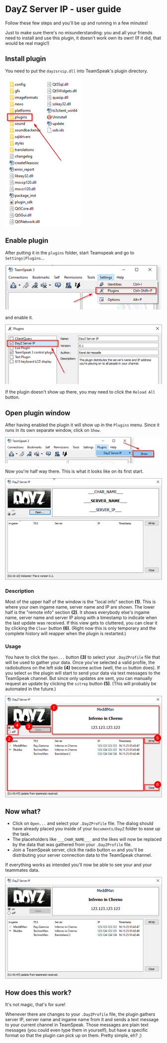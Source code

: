 # DayZ Server IP - user guide
Follow these few steps and you'll be up and running in a few minutes!

Just to make sure there's no misunderstanding: you and all your friends need to install and use this plugin, it doesn't work own its own!
(If it did, that would be real magic!)

## Install plugin
You need to put the `dayzsrvip.dll` into TeamSpeak's plugin directory.

![alt-text](png/explorer_ts3_folder.png)

## Enable plugin
After putting it in the `plugins` folder, start Teamspeak and go to `Settings|Plugins`...

![alt-text](png/ts3_settings_menu.png)

and enable it.

![alt-text](png/ts3_enable_plugin.png)

If the plugin doesn't show up there, you may need to click the `Reload All` button.

## Open plugin window
After having enabled the plugin it will show up in the `Plugins` menu. Since it runs in its own separate window, click on `Show`.

![alt-text](png/ts3_plugins_menu.png)

Now you're half way there. This is what it looks like on its first start.

![alt-text](png/main_window_init.png)

### Description
Most of the upper half of the window is the "local info" section __(1)__. This is where your own ingame name, server name and IP are shown. The lower half is the "remote info" section __(2)__. It shows everybody else's ingame name, server name and server IP along with a timestamp to indicate when the last update was received. If this view gets to cluttered, you can clear it by clicking the `Clear` button __(6)__. (Right now this is only temporary and the complete history will reapper when the plugin is restarted.)

### Usage
You have to click the `Open...` button __(3)__ to select your `.DayZProfile` file that will be used to gather your data. Once you've selected a valid profile, the radiobuttons on the left side __(4)__ become active (well, the `on` button does). If you select `on` the plugin will start to send your data via text messages to the TeamSpeak channel. But since only updates are sent, you can manually request an update by clicking the `sitrep` button __(5)__. (This will probably be automated in the future.)

![alt-text](png/main_window_annotated.png)

## Now what?
- Click on `Open...` and select your `.DayZProfile` file. The dialog should have already placed you inside of your `Documents/DayZ` folder to ease up the task.
- The placeholders like `___CHAR_NAME___` and the likes will now be replaced by the data that was gathered from your `.DayZProfile` file.
- Join a TeamSpeak server, click the radio button `on` and you'll be distributing your server connection data to the TeamSpeak channel.

If everything works as intended you'll now be able to see your and your teammates data.

![alt-text](png/main_window.png)

## How does this work?
It's not magic, that's for sure!

Whenever there are changes to your `.DayZProfile` file, the plugin gathers server IP, server name and ingame name from it and sends a text message to your current channel in TeamSpeak. Those messages are plain text messages (you could even type them in yourself), but have a specific format so that the plugin can pick up on them. Pretty simple, eh? ;)
